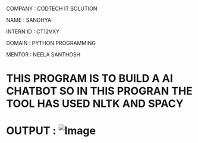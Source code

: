 COMPANY : CODTECH IT SOLUTION

NAME : SANDHYA

INTERN ID : CT12VXY

DOMAIN : PYTHON PROGRAMMING

MENTOR : NEELA SANTHOSH

# THIS PROGRAM IS TO BUILD A AI CHATBOT SO IN THIS PROGRAN THE TOOL HAS USED NLTK AND SPACY

# OUTPUT : ![Image](https://github.com/user-attachments/assets/d9990a4d-01f5-4631-b6da-6a1e56630760)
